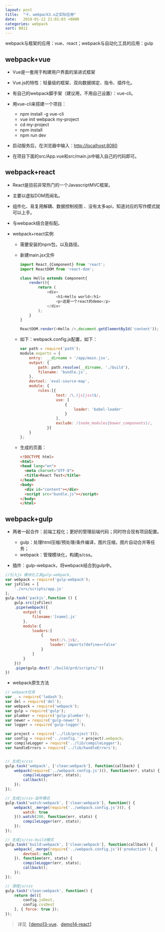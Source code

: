 ```yaml
---
layout: post
title:  "十、webpack3.x之实际应用"
date:   2018-01-12 21:01:03 +0800
categories: webpack
sort: 0811
---
```


webpack与框架的应用：vue、react；webpack与自动化工具的应用：gulp

## webpack+vue

 - Vue是一套用于构建用户界面的渐进式框架
  - Vue.js的特性：轻量级的框架、双向数据绑定、指令、插件化。
  - 有自己的webpack脚手架（建议用，不用自己设置）：vue-cli。
- 用vue-cli来搭建一个项目：

     - npm install -g vue-cli
     - vue init webpack my-project
     - cd my-project
     - npm install
     - npm run dev
- 启动服务后，在浏览器中输入：<http://localhost:8080>
- 在项目下面的src/App.vue和src/main.js中输入自己的代码即可。

## webpack+react

- React是目前非常热门的一个JavascriptMVC框架。

- 主要以虚拟DOM而闻名。

- 组件化、易复用解耦、数据控制视图 、没有太多api，知道对应的写作模式就可以上手。

- 与webpack结合是标配。

- webpack+react实例

  - 需要安装的npm包，以及路径。

  - 新建main.jsx文件

    ```js
    import React,{Component} from 'react';
    import ReactDOM from 'react-dom';

    class Hello extends Component{
        render(){
            return (
                <div>
                    <h1>Hello world</h1>
                    <p>这是一个react的demo</p>
                </div>
            );
        }
    }

    ReactDOM.render(<Hello />,document.getElementById('content'));
    ```

  - 如下：webpack.config.js配置，如下：

    ```js
    var path = require('path');
    module.exports = {
        entry:  __dirname + '/app/main.jsx',
        output: {
            path: path.resolve(__dirname, './build'),
            filename: 'bundle.js',
        },
        devtool: 'eval-source-map',
        module: {
            rules:[{
                    test: /\.(js|jsx)$/,
                    use: [
                        {
                            loader: 'babel-loader'
                        }
                    ],
                    exclude: /(node_modules|bower_components)/,
                }]
        }
    };

    ```

  - 生成的页面：

    ```html
    <!DOCTYPE html>
    <html>
    <head lang="en">
      <meta charset="UTF-8">
      <title>React Test</title>
    </head>
    <body>
      <div id="content"></div>
      <script src="bundle.js"></script>
    </body>
    </html>  
    ```


## webpack+gulp

- 两者一起合作：前端工程化；更好的管理前端代码；同时符合现有项目配置。

  - gulp：处理html压缩/预处理/条件编译，图片压缩，图片自动合并等任务；
  - webpack：管理模块化，构建js/css。
- 插件：gulp-webpack，将webpack结合到gulp中。

```js
//引入js 模块化工具gulp-webpack,
var webpack = require('gulp-webpack');
var jsFiles = [
    './src/scripts/app.js'
];
gulp.task('packjs',function () {
    gulp.src(jsFiles)
    .pipe(webpack({
        output:{
            filename:'[name].js'
        },
        module:{
            loaders:[
                {
                    test:/\.js$/,
                    loader:'imports?define=>false'
                }
            ]
        }
    }))
    .pipe(gulp.dest('./build/prd/scripts/'))
})
```


- webpack原生方法

```js
// webpack任务
var _ = require('lodash');
var del = require('del');
var webpack = require('webpack');
var gulp = require('gulp');
var plumber = require('gulp-plumber');
var newer = require('gulp-newer');
var logger = require('gulp-logger');

var project = require('../lib/project')();
var config = require('../config.' + project).webpack;
var compileLogger = require('../lib/compileLogger');
var handleErrors = require('../lib/handleErrors');


// 生成js/css
gulp.task('webpack', ['clean:webpack'], function(callback) {
    webpack(require('../webpack.config.js')(), function(err, stats) {
        compileLogger(err, stats);
        callback();
    });
});

// 生成js/css-监听模式
gulp.task('watch:webpack', ['clean:webpack'], function() {
    webpack(_.merge(require('../webpack.config.js')(), {
        watch: true
    })).watch(200, function(err, stats) {
        compileLogger(err, stats);
    });
});

// 生成js/css-build模式
gulp.task('build:webpack', ['clean:webpack'], function(callback) {
    webpack(_.merge(require('../webpack.config.js')('production'), {
        devtool: null
    }), function(err, stats) {
        compileLogger(err, stats);
        callback();
    });
});

// 清理js/css
gulp.task('clean:webpack', function() {
    return del([
        config.jsDest,
        config.cssDest
    ], { force: true });
});
```






> 详见【[demo13-vue](https://github.com/huanghui8030/webpack/tree/master/demo13-vue)、[demo14-react](https://github.com/huanghui8030/webpack/tree/master/demo14-react)】